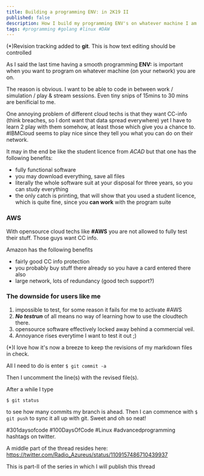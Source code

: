 ```yaml
---
title: Building a programming ENV: in 2K19 II
published: false
description: How I build my programming ENV's on whatever machine I am the longest on part II
tags: #programming #golang #linux #DAW
---
```


(*)Revision tracking added to **git**. This is how text editing should be controlled


As I said the last time having a smooth programming **ENV:** is important when you want to program on whatever machine (on your network) you are on.

The reason is obvious. I want to be able to code in between work / simulation / play & stream sessions. Even tiny snips of 15mins to 30 mins are benificial to me.

One annoying problem of different cloud techs is that they want CC-info (think breaches, so I dont want that data spread everywhere) yet I have to learn 2 play with them somehow, at least those which give you a chance to.
#IBMCloud seems to play nice since they tell you what you can do on their network.

It may in the end be like the student licence from _ACAD_ but that one has the following benefits:

- fully functional software
- you may download everything, save all files
- literally the whole software suit at your disposal for three years, so you can study everything
- the only catch is printing, that will show that you used a student licence, which is quite fine, since you **can work** with the program suite

### AWS

With opensource cloud techs like **#AWS** you are not allowed to fully test their stuff. Those guys want CC info.

Amazon has the following benefits

- fairly good CC info protection
- you probably buy stuff there already so you have a card entered there also
- large network, lots of redundancy (good tech support?)


### The downside for users like me

1. impossible to test, for some reason it fails for me to activate #AWS
2. _**No testrun**_ of all means no way of learning how to use the cloudtech there.
3. opensource software effectively locked away behind a commercial veil.
4. Annoyance rises everytime I want to test it out ;)



(*)I love how it's now a breeze to keep the revisions of my markdown files in check.

All I need to do is enter `$ git commit -a`

Then I uncomment the line(s) with the revised file(s).

After a while I type

`$ git status`

to see how many commits my branch is ahead. Then I can commence with `$ git push` to sync it all up with git.
Sweet and oh so neat!




 #301daysofcode #100DaysOfCode #Linux #advancedprogramming hashtags on twitter.

A middle part of the thread resides here: <https://twitter.com/Radio_Azureus/status/1109157486710439937>


This is part-II of the series in which I will publish this thread